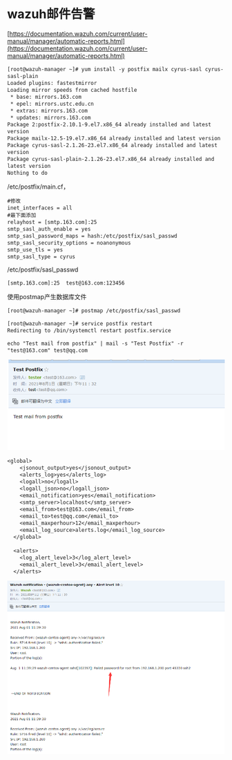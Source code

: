 # wazuh邮件告警

[https://documentation.wazuh.com/current/user-manual/manager/automatic-reports.html](https://documentation.wazuh.com/current/user-manual/manager/automatic-reports.html)





```text
[root@wazuh-manager ~]# yum install -y postfix mailx cyrus-sasl cyrus-sasl-plain
Loaded plugins: fastestmirror
Loading mirror speeds from cached hostfile
 * base: mirrors.163.com
 * epel: mirrors.ustc.edu.cn
 * extras: mirrors.163.com
 * updates: mirrors.163.com
Package 2:postfix-2.10.1-9.el7.x86_64 already installed and latest version
Package mailx-12.5-19.el7.x86_64 already installed and latest version
Package cyrus-sasl-2.1.26-23.el7.x86_64 already installed and latest version
Package cyrus-sasl-plain-2.1.26-23.el7.x86_64 already installed and latest version
Nothing to do
```

/etc/postfix/main.cf，

```text
#修改
inet_interfaces = all
#最下面添加
relayhost = [smtp.163.com]:25
smtp_sasl_auth_enable = yes
smtp_sasl_password_maps = hash:/etc/postfix/sasl_passwd
smtp_sasl_security_options = noanonymous
smtp_use_tls = yes
smtp_sasl_type = cyrus
```

/etc/postfix/sasl\_passwd

```text
[smtp.163.com]:25  test@163.com:123456
```

使用postmap产生数据库文件

```text
[root@wazuh-manager ~]# postmap /etc/postfix/sasl_passwd
```



```text
[root@wazuh-manager ~]# service postfix restart
Redirecting to /bin/systemctl restart postfix.service
```



```text
echo "Test mail from postfix" | mail -s "Test Postfix" -r "test@163.com" test@qq.com
```



![](../.gitbook/assets/image%20%28188%29.png)



```text
<global>
    <jsonout_output>yes</jsonout_output>
    <alerts_log>yes</alerts_log>
    <logall>no</logall>
    <logall_json>no</logall_json>
    <email_notification>yes</email_notification>
    <smtp_server>localhost</smtp_server>
    <email_from>test@163.com</email_from>
    <email_to>test@qq.com</email_to>
    <email_maxperhour>12</email_maxperhour>
    <email_log_source>alerts.log</email_log_source>
  </global>

  <alerts>
    <log_alert_level>3</log_alert_level>
    <email_alert_level>3</email_alert_level>
  </alerts>
```



![](../.gitbook/assets/image%20%28187%29.png)





